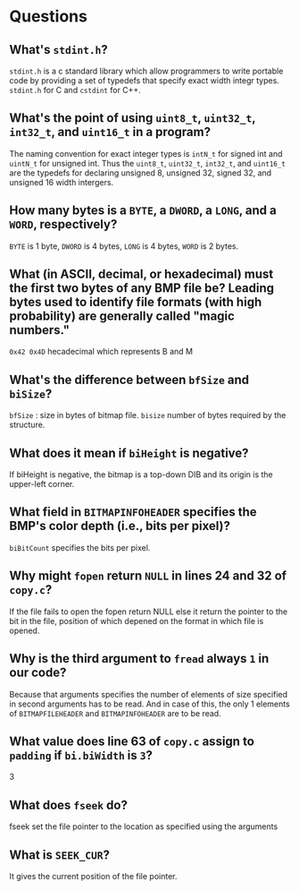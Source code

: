 # Questions

## What's `stdint.h`?

`stdint.h` is a c standard library which allow programmers to write portable code by providing a set of typedefs that specify exact width integr types. `stdint.h` for C and `cstdint` for C++.

## What's the point of using `uint8_t`, `uint32_t`, `int32_t`, and `uint16_t` in a program?

The naming convention for exact integer types is `intN_t` for signed int and `uintN_t` for unsigned int. Thus the `uint8_t`, `uint32_t`, `int32_t`, and `uint16_t` are the typedefs for declaring unsigned 8, unsigned 32, signed 32, and unsigned 16 width intergers.

## How many bytes is a `BYTE`, a `DWORD`, a `LONG`, and a `WORD`, respectively?

`BYTE` is 1 byte, `DWORD` is 4 bytes, `LONG` is 4 bytes, `WORD` is 2 bytes. 

## What (in ASCII, decimal, or hexadecimal) must the first two bytes of any BMP file be? Leading bytes used to identify file formats (with high probability) are generally called "magic numbers."

`0x42 0x4D` hecadecimal which represents B and M

## What's the difference between `bfSize` and `biSize`?

`bfSize` : size in bytes of bitmap file. `bisize` number of bytes required by the structure.

## What does it mean if `biHeight` is negative?

If biHeight is negative, the bitmap is a top-down DIB and its origin is the upper-left corner.

## What field in `BITMAPINFOHEADER` specifies the BMP's color depth (i.e., bits per pixel)?

`biBitCount` specifies the bits per pixel.

## Why might `fopen` return `NULL` in lines 24 and 32 of `copy.c`?

If the file fails to open the fopen return NULL else it return the pointer to the bit in the file, position of which depened on the format in which file is opened.

## Why is the third argument to `fread` always `1` in our code?

Because that arguments specifies the number of elements of size specified in second arguments has to be read. And in case of this, the only 1 elements of `BITMAPFILEHEADER` and `BITMAPINFOHEADER` are to be read.

## What value does line 63 of `copy.c` assign to `padding` if `bi.biWidth` is `3`?

3

## What does `fseek` do?

fseek set the file pointer to the location as specified using the arguments

## What is `SEEK_CUR`?

It gives the current position of the file pointer.
